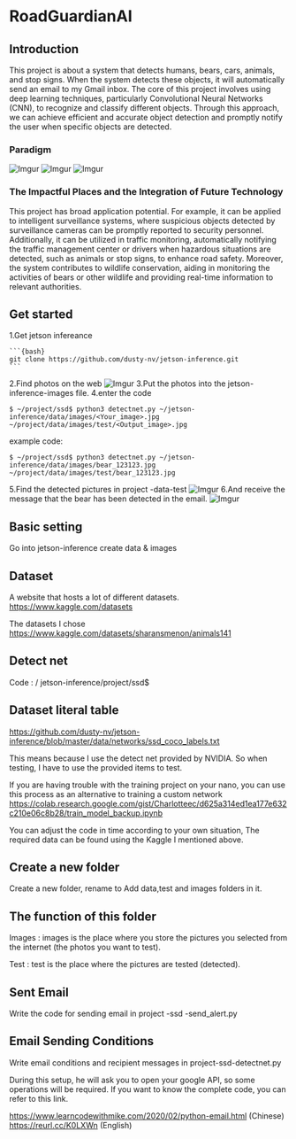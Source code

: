 # RoadGuardianAI
## Introduction
This project is about a system that detects humans, bears, cars, animals, and stop signs. 
When the system detects these objects, it will automatically send an email to my Gmail inbox. The core of this project involves using deep learning techniques, particularly Convolutional Neural Networks (CNN), to recognize and classify different objects. Through this approach, we can achieve efficient and accurate object detection and promptly notify the user when specific objects are detected.
### Paradigm
![Imgur](https://i.imgur.com/9wkQyR2.jpg)
![Imgur](https://i.imgur.com/EFBemRN.jpg)
![Imgur](https://i.imgur.com/UDcLm7k.png)

### The Impactful Places and the Integration of Future Technology
This project has broad application potential. For example, it can be applied to intelligent surveillance systems, where suspicious objects detected by surveillance cameras can be promptly reported to security personnel. Additionally, it can be utilized in traffic monitoring, automatically notifying the traffic management center or drivers when hazardous situations are detected, such as animals or stop signs, to enhance road safety. Moreover, the system contributes to wildlife conservation, aiding in monitoring the activities of bears or other wildlife and providing real-time information to relevant authorities.



## Get started
1.Get jetson infereance

    ```{bash}
    git clone https://github.com/dusty-nv/jetson-inference.git
    ```
2.Find photos on the web
![Imgur](https://i.imgur.com/9wkQyR2.jpg)
3.Put the photos into the jetson-inference-images file.
4.enter the code

```{bash}
$ ~/project/ssd$ python3 detectnet.py ~/jetson-inference/data/images/<Your_image>.jpg  ~/project/data/images/test/<Output_image>.jpg
```

example code:
```{bash}
$ ~/project/ssd$ python3 detectnet.py ~/jetson-inference/data/images/bear_123123.jpg  ~/project/data/images/test/bear_123123.jpg
```
5.Find the detected pictures in project -data-test
![Imgur](https://i.imgur.com/EFBemRN.jpg)
6.And receive the message that the bear has been detected in the email.
![Imgur](https://i.imgur.com/UDcLm7k.png)


## Basic setting
Go into jetson-inference create data & images

## Dataset
A website that hosts a lot of different datasets. 
https://www.kaggle.com/datasets

The datasets I chose
https://www.kaggle.com/datasets/sharansmenon/animals141

## Detect net
Code : / jetson-inference/project/ssd$ 
## Dataset literal table
https://github.com/dusty-nv/jetson-inference/blob/master/data/networks/ssd_coco_labels.txt

This means because I use the detect net provided by NVIDIA.
So when testing, I have to use the provided items to test.

If you are having trouble with the training project on your nano, you can use this process as an alternative to training a custom network
https://colab.research.google.com/gist/Charlotteec/d625a314ed1ea177e632c210e06c8b28/train_model_backup.ipynb

You can adjust the code in time according to your own situation,
The required data can be found using the Kaggle I mentioned above.


## Create a new folder
Create a new folder, rename to <project>
Add data,test and images folders in it.
## The function of this folder
Images : 
images is the place where you store the pictures you selected from the internet (the photos you want to test).

Test :
 test is the place where the pictures are tested (detected).

 ## Sent Email 
Write the code for sending email in project -ssd -send_alert.py

 ## Email Sending Conditions
 Write email conditions and recipient messages in project-ssd-detectnet.py

 During this setup, he will ask you to open your google API, so some operations will be required. If you want to know the complete code, you can refer to this link.

https://www.learncodewithmike.com/2020/02/python-email.html
 (Chinese)
https://reurl.cc/K0LXWn
(English)









